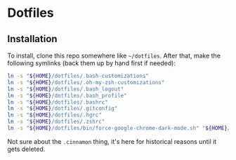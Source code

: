 # Dotfiles

## Installation

To install, clone this repo somewhere like `~/dotfiles`. After that, make the following symlinks (back them up by hand first if needed):

```sh
ln -s "${HOME}/dotfiles/.bash-customizations"
ln -s "${HOME}/dotfiles/.oh-my-zsh-customizations"
ln -s "${HOME}/dotfiles/.bash_logout"
ln -s "${HOME}/dotfiles/.bash_profile"
ln -s "${HOME}/dotfiles/.bashrc"
ln -s "${HOME}/dotfiles/.gitconfig"
ln -s "${HOME}/dotfiles/.hgrc"
ln -s "${HOME}/dotfiles/.zshrc"
ln -s "${HOME}/dotfiles/bin/force-google-chrome-dark-mode.sh" "${HOME}/bin/force-google-chrome-dark-mode"
```

Not sure about the `.cinnamon` thing, it's here for historical reasons until it gets deleted.
